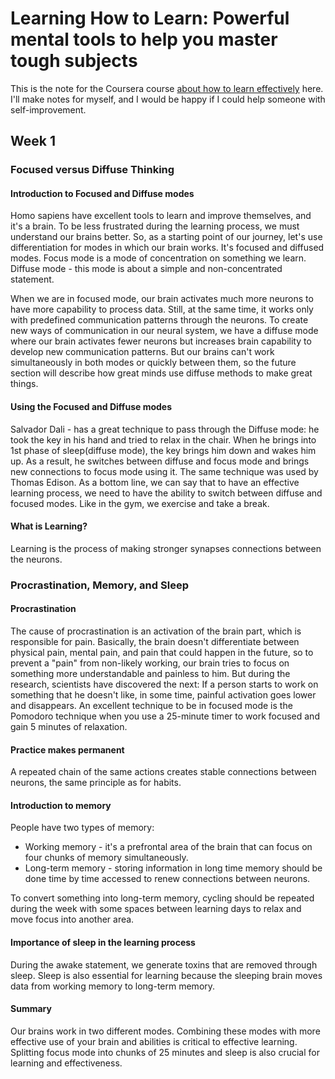 # Learning How to Learn: Powerful mental tools to help you master tough subjects
This is the note for the Coursera course [about how to learn effectively](https://www.coursera.org/learn/learning-how-to-learn) here. I'll make notes for myself, and I would be happy if I could help someone with self-improvement.

## Week 1
### Focused versus Diffuse Thinking
#### Introduction to Focused and Diffuse modes
Homo sapiens have excellent tools to learn and improve themselves, and it's a brain. To be less frustrated during the learning process, we must understand our brains better. So, as a starting point of our journey, let's use differentiation for modes in which our brain works. It's focused and diffused modes.
Focus mode is a mode of concentration on something we learn.
Diffuse mode - this mode is about a simple and non-concentrated statement.

When we are in focused mode, our brain activates much more neurons to have more capability to process data. Still, at the same time, it works only with predefined communication patterns through the neurons. To create new ways of communication in our neural system, we have a diffuse mode where our brain activates fewer neurons but increases brain capability to develop new communication patterns.
But our brains can't work simultaneously in both modes or quickly between them, so the future section will describe how great minds use diffuse methods to make great things.

#### Using the Focused and Diffuse modes
Salvador Dali - has a great technique to pass through the Diffuse mode: he took the key in his hand and tried to relax in the chair. When he brings into 1st phase of sleep(diffuse mode), the key brings him down and wakes him up. As a result, he switches between diffuse and focus mode and brings new connections to focus mode using it.
The same technique was used by Thomas Edison.
As a bottom line, we can say that to have an effective learning process, we need to have the ability to switch between diffuse and focused modes. Like in the gym, we exercise and take a break.

#### What is Learning?
Learning is the process of making stronger synapses connections between the neurons.

### Procrastination, Memory, and Sleep
#### Procrastination
The cause of procrastination is an activation of the brain part, which is responsible for pain. Basically, the brain doesn't differentiate between physical pain, mental pain, and pain that could happen in the future, so to prevent a "pain" from non-likely working, our brain tries to focus on something more understandable and painless to him.
But during the research, scientists have discovered the next: If a person starts to work on something that he doesn't like, in some time, painful activation goes lower and disappears. An excellent technique to be in focused mode is the Pomodoro technique when you use a 25-minute timer to work focused and gain 5 minutes of relaxation.

#### Practice makes permanent
A repeated chain of the same actions creates stable connections between neurons, the same principle as for habits.

#### Introduction to memory
People have two types of memory:
* Working memory - it's a prefrontal area of the brain that can focus on four chunks of memory simultaneously.
* Long-term memory - storing information in long time memory should be done time by time accessed to renew connections between neurons.

To convert something into long-term memory, cycling should be repeated during the week with some spaces between learning days to relax and move focus into another area.

#### Importance of sleep in the learning process
During the awake statement, we generate toxins that are removed through sleep.
Sleep is also essential for learning because the sleeping brain moves data from working memory to long-term memory.

#### Summary
Our brains work in two different modes. Combining these modes with more effective use of your brain and abilities is critical to effective learning. Splitting focus mode into chunks of 25 minutes and sleep is also crucial for learning and effectiveness.
